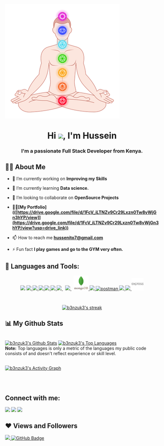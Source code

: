 <a href="#"><img align="center" width="" height="auto" src="image/chakra.png" height="175px"/></a>

<h1 align="center">Hi <img src="https://raw.githubusercontent.com/MartinHeinz/MartinHeinz/master/wave.gif" width="30px">, I'm Hussein</h1>
<h3 align="center">I'm a passionate Full Stack Developer from Kenya.</h3>

## 🙋‍♂️ About Me

-   🔭 I’m currently working on **Improving my Skills**

-   🌱 I’m currently learning **Data science.**

-   👯 I’m looking to collaborate on **OpenSource Projects**

-   👨‍💻**[My Portfolio](([https://drive.google.com/file/d/1FcV_iLTNZv9Cr29Lxzn0Tw8vWjGn3hYP/view]](https://drive.google.com/file/d/1FcV_iLTNZv9Cr29Lxzn0Tw8vWjGn3hYP/view?usp=drive_link))**

-   📫 How to reach me **hussenito7@gmail.com**

-   ⚡ Fun fact **I play games and go to the GYM very often.**

## 🚀 Languages and Tools:

<p align="center">
    <a href="https://angular.io/" target="_blank"> <img src="https://img.icons8.com/color/48/000000/angularjs.png"/></a>
    <a href="https://developer.mozilla.org/en-US/docs/Web/JavaScript" target="_blank"> <img src="https://img.icons8.com/color/48/000000/javascript.png"/> </a>
    <a href="https://www.w3.org/html/" target="_blank"> <img src="https://img.icons8.com/color/48/000000/html-5.png"/> </a>
    <a href="https://www.w3schools.com/css/" target="_blank"> <img src="https://img.icons8.com/color/48/000000/css3.png"/> </a>
    <a href="https://getbootstrap.com" target="_blank"> <img src="https://img.icons8.com/color/48/000000/bootstrap.png"/> </a>
    <a href="https://www.python.org" target="_blank"> <img src="https://img.icons8.com/color/48/000000/python.png"/> </a>
    <a style="padding-right:8px;" href="https://nodejs.org" target="_blank"> <img src="https://img.icons8.com/color/48/000000/nodejs.png"/> </a>
    <a style="padding-right:8px;" href="https://www.mysql.com/" target="_blank"> <img src="https://img.icons8.com/fluent/50/000000/mysql-logo.png"/> </a>
    <a href="https://www.mongodb.com/" target="_blank"> <img src="https://raw.githubusercontent.com/devicons/devicon/master/icons/mongodb/mongodb-original-wordmark.svg" alt="mongodb" width="48" height="48"/> </a>
    <a href="https://firebase.google.com/" target="_blank"> <img src="https://img.icons8.com/color/48/000000/firebase.png"/> </a>
    <a href="https://postman.com" target="_blank"> <img src="https://www.vectorlogo.zone/logos/getpostman/getpostman-icon.svg" alt="postman" width="45" height="45"/> </a>
    <a href="https://git-scm.com/" target="_blank"> <img src="https://img.icons8.com/color/48/000000/git.png"/> </a>
    <a href="https://redux.js.org" target="_blank"> <img src="https://img.icons8.com/color/48/000000/redux.png"/> </a>
    <a href="https://expressjs.com" target="_blank"> <img src="https://raw.githubusercontent.com/devicons/devicon/master/icons/express/express-original-wordmark.svg" alt="express" width="40" height="40"/> </a>
</p>

<!-- [![React Badge](https://img.shields.io/badge/-React-61DBFB?style=for-the-badge&labelColor=black&logo=react&logoColor=61DBFB)](#)  [![Javascript Badge](https://img.shields.io/badge/-Javascript-F0DB4F?style=for-the-badge&labelColor=black&logo=javascript&logoColor=F0DB4F)](#) [![Typescript Badge](https://img.shields.io/badge/-Typescript-007acc?style=for-the-badge&labelColor=black&logo=typescript&logoColor=007acc)](#) [![Nodejs Badge](https://img.shields.io/badge/-Nodejs-3C873A?style=for-the-badge&labelColor=black&logo=node.js&logoColor=3C873A)](#) [![GraphQL Badge](https://img.shields.io/badge/-GraphQl-e535ab?style=for-the-badge&labelColor=black&logo=node.js&logoColor=e535ab)](#) -->

<br/>

<p align="center">
    <a href="https://github.com/b3nzuk3/github-readme-streak-stats">
        <img title="🔥 Get streak stats for your profile at git.io/streak-stats" alt="b3nzuk3's streak" src="https://github-readme-streak-stats.herokuapp.com/?user=b3nzuk3&theme=black-ice&hide_border=true&stroke=0000&background=060A0CD0"/>
    </a>
</p>

## 📊 My Github Stats

  <br/>
    <a href="https://github.com/b3nzuk3/github-readme-stats"><img alt="b3nzuk3's Github Stats" src="https://github-readme-stats.vercel.app/api?username=b3nzuk3&show_icons=true&count_private=true&theme=react&hide_border=true&bg_color=0D1117" /></a>
  <a href="https://github.com/b3nzuk3/github-readme-stats"><img alt="b3nzuk3's Top Languages" src="https://github-readme-stats.vercel.app/api/top-langs/?username=b3nzuk3&langs_count=8&count_private=true&layout=compact&theme=react&hide_border=true&bg_color=0D1117" /></a>
  <br/>
  <b>Note:</b> Top languages is only a metric of the languages my public code consists of and doesn't reflect experience or skill level.

<br/>
<br/>

<a href="https://github.com/b3nzuk3/github-readme-activity-graph"><img alt="b3nzuk3's Activity Graph" src="https://activity-graph.herokuapp.com/graph?username=b3nzuk3&bg_color=0D1117&color=5BCDEC&line=5BCDEC&point=FFFFFF&hide_border=true" /></a>

<br/>
<br/>

## Connect with me:

<p align="left">

<a href = "https://www.linkedin.com/in/hussein-ahmed-049a16236/"><img src="https://img.icons8.com/fluent/48/000000/linkedin.png"/></a>
<a href = "https://twitter.com/HusseynAmour"><img src="https://img.icons8.com/fluent/48/000000/twitter.png"/></a>
<a href = "https://www.instagram.com/b3nzuk3/"><img src="https://img.icons8.com/fluent/48/000000/instagram-new.png"/></a>

</p>

## ❤ Views and Followers

<a href="https://github.com/Meghna-DAS/github-profile-views-counter">
    <img src="https://komarev.com/ghpvc/?username=b3nzuk3">
</a>
<a href="https://github.com/SubhamRaoniar28?tab=followers"><img src="https://img.shields.io/github/followers/b3nzuk3?label=Followers&style=social" alt="GitHub Badge"></a>
